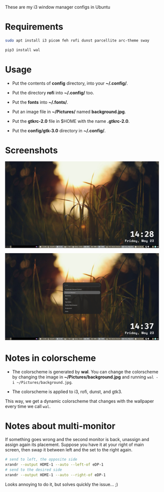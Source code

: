 These are my i3 window manager configs in Ubuntu

# Requirements

```bash
sudo apt install i3 picom feh rofi dunst parcellite arc-theme sway
```

```bash
pip3 install wal
```

# Usage

- Put the contents of **config** directory, into your **~/.config/**.

- Put the directory **rofi** into **~/.config/** too.

- Put the **fonts** into **~/.fonts/**.

- Put an image file in **~/Pictures/** named **background.jpg**.

- Put the **gtkrc-2.0** file in $HOME with the name **.gtkrc-2.0**.

- Put the **config/gtk-3.0** directory in **~/.config/**.

# Screenshots

![Config applied to LinuxMint](screenshots/i3-config-wal-colors.png)

![Config applied to LinuxMint](screenshots/i3-config-rofi.png)

# Notes in colorscheme

- The colorscheme is generated by **wal**. You can change the colorscheme by changing the image in **~/Pictures/background.jpg** and running `wal -i ~/Pictures/background.jpg`.

- The colorscheme is applied to i3, rofi, dunst, and gtk3.

This way, we get a dynamic colorscheme that changes with the wallpaper every time we call `wal`.

# Notes about multi-monitor

If something goes wrong and the second monitor is back, unassign and assign again its placement. Suppose you have it at your right of main screen, then swap it between left and the set to the right again.

```bash
# send to left, the opposite side
xrandr --output HDMI-1 --auto --left-of eDP-1
# send to the desired side
xrandr --output HDMI-1 --auto --right-of eDP-1
```

Looks annoying to do it, but solves quickly the issue... ;)
